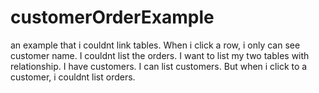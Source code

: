 # customerOrderExample
an example that i couldnt link tables. When i click a row, i only can see customer name. I couldnt list the orders.
I want to list my two tables with relationship. I have customers. I can list customers. But when i click to a customer, i couldnt list orders.
